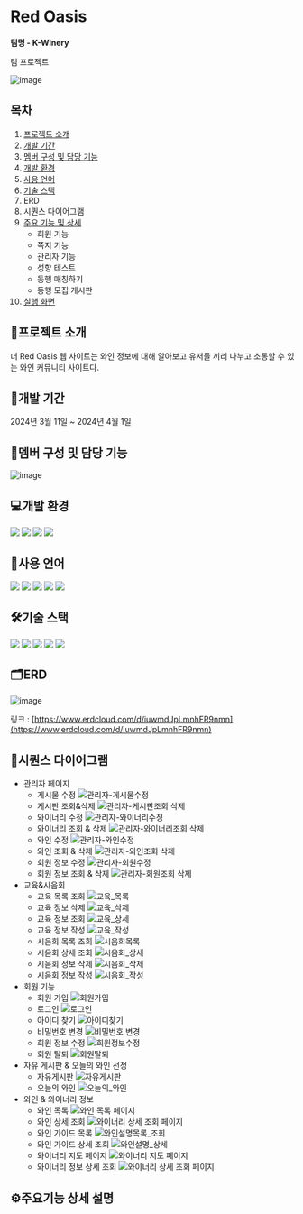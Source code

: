 # Red Oasis
__팀명 - K-Winery__ 

팀 프로젝트

![image](https://github.com/2311PublicDataWebApp/RedOasis/assets/152952078/6ee2b12a-f611-49a4-9d94-139fc91feb79)

## 목차
1. [프로젝트 소개](#프로젝트-소개)
2. [개발 기간](#개발-기간)
3. [멤버 구성 및 담당 기능](#멤버-구성-및-담당-기능)
4. [개발 환경](#개발-환경)
5. [사용 언어](#사용-언어)
6. [기술 스택](#기술-스택)
7. ERD
8. 시퀀스 다이어그램
9. [주요 기능 및 상세](#주요기능-상세-설명)
   - 회원 기능
   - 쪽지 기능
   - 관리자 기능
   - 성향 테스트
   - 동행 매칭하기
   - 동행 모집 게시판
10. [실행 화면](#실행-화면)

## 📂프로젝트 소개
너 Red Oasis 웹 사이트는 와인 정보에 대해 알아보고 유저들 끼리 나누고 소통할 수 있는 와인 커뮤니티 사이트다.

## 📅개발 기간
2024년 3월 11일 ~ 2024년 4월 1일

## 👥멤버 구성 및 담당 기능
![image](https://github.com/2311PublicDataWebApp/RedOasis/assets/152952078/c81f543c-92a3-4d46-8b0c-c697226692f1)

## 💻개발 환경
<img src="https://img.shields.io/badge/Eclipse IDE-2C2255?style=for-the-badge&logo=eclipse-ide&logoColor=white">
<img src="https://img.shields.io/badge/Visual Studio Code-007ACC?style=for-the-badge&logo=visual-studio-code&logoColor=white">
<img src="https://img.shields.io/badge/GitHub-%23181717?style=for-the-badge&logo=github&logoColor=white">
<img src="https://img.shields.io/badge/SQL Developer-F80000?style=for-the-badge&logo=oracle&logoColor=white">

## 📑사용 언어
<img src="https://img.shields.io/badge/Java-007396?style=for-the-badge&logo=java&logoColor=white">
<img src="https://img.shields.io/badge/JavaScript-%23F7DF1E?style=for-the-badge&logo=javascript&logoColor=white">
<img src="https://img.shields.io/badge/HTML5-%23E34F26?style=for-the-badge&logo=html5&logoColor=white">
<img src="https://img.shields.io/badge/CSS3-%231572B6?style=for-the-badge&logo=css3&logoColor=white">
<img src="https://img.shields.io/badge/Oracle-F80000?style=for-the-badge&logo=oracle&logoColor=white">

## 🛠기술 스택
<img src="https://img.shields.io/badge/Tomcat-%23F8DC75?style=for-the-badge&logo=apache-tomcat&logoColor=black">
<img src="https://img.shields.io/badge/jQuery-0769AD?style=for-the-badge&logo=jquery&logoColor=white">
<img src="https://img.shields.io/badge/MyBatis-339933?style=for-the-badge&logo=mybatis&logoColor=white">  
<img src="https://img.shields.io/badge/Bootstrap-563D7C?style=for-the-badge&logo=bootstrap&logoColor=white">
<img src="https://img.shields.io/badge/Spring-6DB33F?style=for-the-badge&logo=spring&logoColor=white">


## 🗂ERD
![image](https://github.com/2311PublicDataWebApp/RedOasis/assets/152952078/f64229df-b1b7-4d47-a298-80e2eee963b8)

링크 : [https://www.erdcloud.com/d/iuwmdJpLmnhFR9nmn](https://www.erdcloud.com/d/iuwmdJpLmnhFR9nmn)

## 🔩시퀀스 다이어그램
   - 관리자 페이지
     * 게시물 수정
       ![관리자-게시물수정](https://github.com/2311PublicDataWebApp/RedOasis/assets/152952078/e4761300-2a17-45c2-a93e-bd62a5fb7103)
     * 게시판 조회&삭제
       ![관리자-게시판조회 삭제](https://github.com/2311PublicDataWebApp/RedOasis/assets/152952078/25b605ed-0f97-4696-9176-ce6a6e875225)
     * 와이너리 수정
       ![관리자-와이너리수정](https://github.com/2311PublicDataWebApp/RedOasis/assets/152952078/f90b3fba-e657-4171-96fa-c55d263b4da0)
     * 와이너리 조회 & 삭제
       ![관리자-와이너리조회 삭제](https://github.com/2311PublicDataWebApp/RedOasis/assets/152952078/331fd8ec-0022-4c00-88cf-84c09bc57962)
     * 와인 수정
       ![관리자-와인수정](https://github.com/2311PublicDataWebApp/RedOasis/assets/152952078/bcf9f5ce-eac4-4a3b-878c-c913a8934e37)
     * 와인 조회 & 삭제
       ![관리자-와인조회 삭제](https://github.com/2311PublicDataWebApp/RedOasis/assets/152952078/a2c2e1a2-294c-4663-b814-b2d2ee512252)
     * 회원 정보 수정
       ![관리자-회원수정](https://github.com/2311PublicDataWebApp/RedOasis/assets/152952078/7cc40c2e-29e2-4277-a328-21a79e477ee5)
     * 회원 정보 조회 & 삭제
       ![관리자-회원조회 삭제](https://github.com/2311PublicDataWebApp/RedOasis/assets/152952078/f16901fb-dc81-4a77-9b34-ff5709ce72cb)
   - 교육&시음회
     * 교육 목록 조회
       ![교육_목록](https://github.com/2311PublicDataWebApp/RedOasis/assets/152952078/0dc0d5d3-898a-472f-9482-3ac380ebe9f4)
     * 교육 정보 삭제
       ![교육_삭제](https://github.com/2311PublicDataWebApp/RedOasis/assets/152952078/25ed7b1a-70d0-4c5d-a4cc-0e2d6f44b2ec)
     * 교육 정보 조회
       ![교육_상세](https://github.com/2311PublicDataWebApp/RedOasis/assets/152952078/4a864f88-d7c5-4746-b27f-dbf5234632e1)
     * 교육 정보 작성
       ![교육_작성](https://github.com/2311PublicDataWebApp/RedOasis/assets/152952078/b40bb137-f79b-495b-a4c2-f409d01e23f5)
     * 시음회 목록 조회
       ![시음회목록](https://github.com/2311PublicDataWebApp/RedOasis/assets/152952078/4b43c4dd-b5e9-4992-bbac-2fa39da8ca15)
     * 시음회 상세 조회
       ![시음회_상세](https://github.com/2311PublicDataWebApp/RedOasis/assets/152952078/584a25e2-6c8a-407f-a6cd-9dce30dde840)
     * 시음회 정보 삭제
       ![시음회_삭제](https://github.com/2311PublicDataWebApp/RedOasis/assets/152952078/e5c623ee-c0e0-4889-9b2d-35aabfbe624e)
     * 시음회 정보 작성
       ![시음회_작성](https://github.com/2311PublicDataWebApp/RedOasis/assets/152952078/89120b66-aed8-4f40-a0f4-72f3f3b60d6b)
   - 회원 기능
     * 회원 가입
       ![회원가입](https://github.com/2311PublicDataWebApp/RedOasis/assets/152952078/80be945d-4e9b-4b21-b642-a2425b52cf6e)
     * 로그인
       ![로그인](https://github.com/2311PublicDataWebApp/RedOasis/assets/152952078/8e55033e-1ce6-4d2f-a1ad-7a29d1c5d726)
     * 아이디 찾기
       ![아이디찾기](https://github.com/2311PublicDataWebApp/RedOasis/assets/152952078/4ca19063-30d8-48ab-acc3-4fb71f8cfa39)
     * 비밀번호 변경
       ![비밀번호 변경](https://github.com/2311PublicDataWebApp/RedOasis/assets/152952078/9f6c7f51-336d-424f-aff4-45da67f78bad)
     * 회원 정보 수정
       ![회원정보수정](https://github.com/2311PublicDataWebApp/RedOasis/assets/152952078/b549bbcc-66f5-4d5c-b597-6c5a8295c692)
     * 회원 탈퇴
       ![회원탈퇴](https://github.com/2311PublicDataWebApp/RedOasis/assets/152952078/17cb3a8b-9778-4ffb-a348-db703f162b48)
   - 자유 게시판 & 오늘의 와인 선정
     * 자유게시판
       ![자유게시판](https://github.com/2311PublicDataWebApp/RedOasis/assets/152952078/437bce69-a026-4cd5-b756-2859d4a1dd61)
     * 오늘의 와인
       ![오늘의_와인](https://github.com/2311PublicDataWebApp/RedOasis/assets/152952078/5d166703-e847-4a49-8637-771fd0942b6d)
   - 와인 & 와이너리 정보
     * 와인 목록
       ![와인 목록 페이지](https://github.com/2311PublicDataWebApp/RedOasis/assets/152952078/c7fddf2b-9cd3-491f-9283-93cb246828bc)
     * 와인 상세 조회
       ![와이너리 상세 조회 페이지](https://github.com/2311PublicDataWebApp/RedOasis/assets/152952078/21937034-9511-412b-b698-75f9abebd088)
     * 와인 가이드 목록
       ![와인설명목록_조회](https://github.com/2311PublicDataWebApp/RedOasis/assets/152952078/1b28c539-d46b-453b-9e42-40af16fe1cec)
     * 와인 가이드 상세 조회
       ![와인설명_상세](https://github.com/2311PublicDataWebApp/RedOasis/assets/152952078/76ea5253-7aa4-4001-a0c3-e91f56dca8af)
     * 와이너리 지도 페이지
       ![와이너리 지도 페이지](https://github.com/2311PublicDataWebApp/RedOasis/assets/152952078/af211a0e-419f-496b-99f3-571500e7c0c3)
     * 와이너리 정보 상세 조회
       ![와이너리 상세 조회 페이지](https://github.com/2311PublicDataWebApp/RedOasis/assets/152952078/773b4cec-ff21-4db5-835d-eb515d3b1af9)

## ⚙주요기능 상세 설명


















